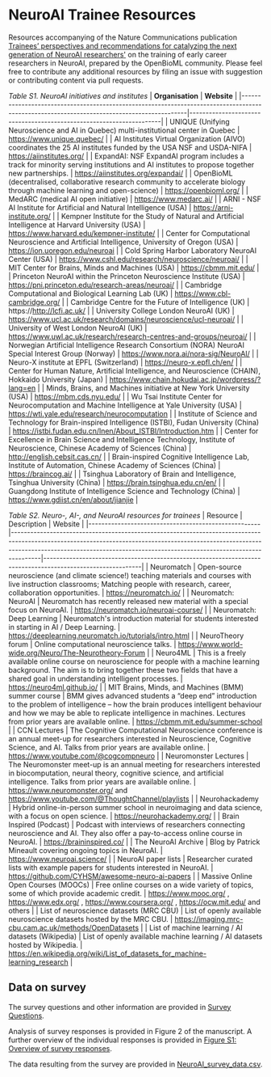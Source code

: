# NeuroAI Trainee Resources

Resources accompanying of the Nature Communications publication [Trainees’ perspectives and recommendations for catalyzing the next generation of NeuroAI researchers'](https://www.nature.com/articles/s41467-024-53375-2) on the training of early career researchers in NeuroAI, prepared by the OpenBioML community. Please feel free to contribute any additional resources by filing an issue with suggestion or contributing content via pull requests.

*Table S1. NeuroAI initiatives and institutes*
| **Organisation**                                                                                                                          | **Website**                                                         |
|-------------------------------------------------------------------------------------------------------------------------------------------|---------------------------------------------------------------------|
| UNIQUE (Unifying Neuroscience and AI in Quebec) multi-institutional center in Quebec                                                      | https://www.unique.quebec/                                          |
| AI Institutes Virtual Organization (AIVO) coordinates the 25 AI institutes funded by the USA NSF and USDA-NIFA                            | https://aiinstitutes.org/                                           |
| ExpandAI: NSF ExpandAI program includes a track for minority serving institutions and AI institutes to propose together new partnerships. | https://aiinstitutes.org/expandai/                                  |
| OpenBioML (decentralised, collaborative research community to accelerate biology through machine learning and open-science)               | https://openbioml.org/                                              |
| MedARC (medical AI open initiative)                                                                                                       | https://www.medarc.ai/                                              |
| ARNI - NSF AI Institute for Artificial and Natural Intelligence (USA)                                                                     | https://arni-institute.org/                                         |
| Kempner Institute for the Study of Natural and Artificial Intelligence at Harvard University (USA)                                        | https://www.harvard.edu/kempner-institute/                          |
| Center for Computational Neuroscience and Artificial Intelligence, University of Oregon (USA)                                             | https://ion.uoregon.edu/neuroai                                     |
| Cold Spring Harbor Laboratory NeuroAI Center (USA)                                                                                        | https://www.cshl.edu/research/neuroscience/neuroai/                 |
| MIT Center for Brains, Minds and Machines (USA)                                                                                           | https://cbmm.mit.edu/                                               |
| Princeton NeuroAI within the Princeton Neuroscience Institute (USA)                                                                       | https://pni.princeton.edu/research-areas/neuroai/                   |
| Cambridge Computational and Biological Learning Lab (UK)                                                                                  | https://www.cbl-cambridge.org/                                      |
| Cambridge Centre for the Future of Intelligence (UK)                                                                                      | https://http://lcfi.ac.uk/                                          |
| University College London NeuroAI (UK)                                                                                                    | https://www.ucl.ac.uk/research/domains/neuroscience/ucl-neuroai/    |
| University of West London NeuroAI (UK)                                                                                                    | https://www.uwl.ac.uk/research/research-centres-and-groups/neuroai/ |
| Norwegian Artificial Intelligence Research Consortium (NORA) NeuroAI Special Interest Group (Norway)                                      | https://www.nora.ai/nora-sig/NeuroAI/                               |
| Neuro-X institute at EPFL (Switzerland)                                                                                                   | https://neuro-x.epfl.ch/en/                                         |
| Center for Human Nature, Artificial Intelligence, and Neuroscience (CHAIN), Hokkaido University (Japan)                                   | https://www.chain.hokudai.ac.jp/wordpress/?lang=en                  |
| Minds, Brains, and Machines initiative at New York University (USA)                                                                       | https://mbm.cds.nyu.edu/                                            |
| Wu Tsai Institute Center for Neurocomputation and Machine Intelligence at Yale University (USA)                                                                       | https://wti.yale.edu/research/neurocomputation                                             |
| Institute of Science and Technology for Brain-inspired Intelligence (ISTBI), Fudan University (China)                                     | https://istbi.fudan.edu.cn/lnen/About_ISTBI/Introduction.htm        |
| Center for Excellence in Brain Science and Intelligence Technology, Institute of Neuroscience, Chinese Academy of Sciences (China)        | http://english.cebsit.cas.cn/                                       |
| Brain-inspired Cognitive Intelligence Lab, Institute of Automation, Chinese Academy of Sciences (China)                                   | https://braincog.ai/                                                |
| Tsinghua Laboratory of Brain and Intelligence, Tsinghua University (China)                                                                | https://brain.tsinghua.edu.cn/en/                                   |
| Guangdong Institute of Intelligence Science and Technology (China)                                                                        | https://www.gdiist.cn/en/about/jianjie                              |


*Table S2. Neuro-, AI-, and NeuroAI resources for trainees*
| Resource                                            | Description                                                                                                                                                                                                                                       | Website                                                                                                    |
|-----------------------------------------------------|---------------------------------------------------------------------------------------------------------------------------------------------------------------------------------------------------------------------------------------------------|------------------------------------------------------------------------------------------------------------|
| Neuromatch                                          | Open-source neuroscience (and climate science!) teaching materials and courses with live instruction classrooms; Matching people with research, career, collaboration opportunities.                                                              | https://neuromatch.io/                                                                                     |
| Neuromatch: NeuroAI                                 | Neuromatch has recently released new material with a special focus on NeuroAI.                                                                                                                                                                    | https://neuromatch.io/neuroai-course/                                                                      |
| Neuromatch: Deep Learning                           | Neuromatch's introduction material for students interested in starting in AI / Deep Learning.                                                                                                                                                     | https://deeplearning.neuromatch.io/tutorials/intro.html                                                    |
| NeuroTheory forum                                   | Online computational neuroscience talks.                                                                                                                                                                                                          | https://www.world-wide.org/Neuro/The-Neurotheory-Forum                                                     |
| Neuro4ML                                            | This is a freely available online course on neuroscience for people with a machine learning background. The aim is to bring together these two fields that have a shared goal in understanding intelligent processes.                             | https://neuro4ml.github.io/                                                                                |
| MIT Brains, Minds, and Machines (BMM) summer course | BMM gives advanced students a “deep end” introduction to the problem of intelligence – how the brain produces intelligent behaviour and how we may be able to replicate intelligence in machines. Lectures from prior years are available online. | https://cbmm.mit.edu/summer-school                                                                         |
| CCN Lectures                                        | The Cognitive Computational Neuroscience conference is an annual meet-up for researchers interested in Neuroscience, Cognitive Science, and AI. Talks from prior years are available online.                                                      | https://www.youtube.com/@cogcompneuro                                                                      |
| Neuromonster Lectures                               | The Neuromonster meet-up is an annual meeting for researchers interested in biocomputation, neural theory, cognitive science, and artificial intelligence. Talks from prior years are available online.                                           | https://www.neuromonster.org/ and https://www.youtube.com/@ThoughtChannel/playlists                        |
| Neurohackademy                                      | Hybrid online-in-person summer school in neuroimaging and data science, with a focus on open science.                                                                                                                                             | https://neurohackademy.org/                                                                                |
| Brain Inspired (Podcast)                            | Podcast with interviews of researchers connecting neuroscience and AI. They also offer a pay-to-access online course in NeuroAI.                                                                                                                  | https://braininspired.co/                                                                                  |
| The NeuroAI Archive                                 | Blog by Patrick Mineault covering ongoing topics in NeuroAI.                                                                                                                                                                                      | https://www.neuroai.science/                                                                               |
| NeuroAI paper lists                                 | Researcher curated lists with example papers for students interested in NeuroAI.                                                                                                                                                                  | https://github.com/CYHSM/awesome-neuro-ai-papers                                                           |
| Massive Online Open Courses (MOOCs)                 | Free online courses on a wide variety of topics, some of which provide academic credit.                                                                                                                                                           | https://www.mooc.org/ , https://www.edx.org/ , https://www.coursera.org/ , https://ocw.mit.edu/ and others |
| List of neuroscience datasets (MRC CBU)             | List of openly available neuroscience datasets hosted by the MRC CBU.                                                                                                                                                                             | https://imaging.mrc-cbu.cam.ac.uk/methods/OpenDatasets                                                     |
| List of machine learning / AI datasets (Wikipedia)  | List of openly available machine learning / AI datasets hosted by Wikipedia.                                                                                                                                                                      | https://en.wikipedia.org/wiki/List_of_datasets_for_machine-learning_research                               |



## Data on survey

The survey questions and other information are provided in [Survey Questions](https://github.com/8erberg/NeuroAI_Trainee_Resources/blob/main/NeuroAI_trainees_Survey_overview.pdf).

Analysis of survey responses is provided in Figure 2 of the manuscript. 
A further overview of the individual responses is provided in [Figure S1: Overview of survey responses](https://github.com/8erberg/NeuroAI_Trainee_Resources/blob/main/Figure_S1_Overview_of_responses.png).

The data resulting from the survey are provided in [NeuroAI_survey_data.csv](https://github.com/8erberg/NeuroAI_Trainee_Resources/blob/main/NeuroAI_survey_data.csv).


